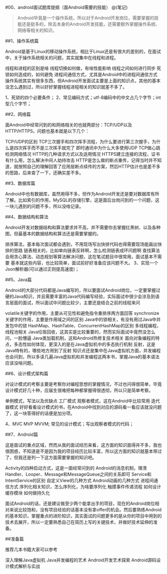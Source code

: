 #00、android面试题库提纲（面Android需要的技能）
@(笔记)

>Android毕竟是一个操作系统，所以对于Android开发岗位，需要掌握的技能还是挺多的，除去本身的Android开发技能，还需要额外掌握操作系统、网络等相关的知识。

##1、操作系统篇

Android是基于Linux的移动操作系统，相比于Linux还是有很大的差别的，在面试中，关于操作系统相关的问题，其实就集中在线程和进程。

线程和进程的区别是啥
线程切换如何做，有啥性能影响
线程之间如何进行同步
死锁如何造成的，如何避免
进程间通信方式，尤其是Android中的进程间通信方式
操作系统其实有很多东西，但Android开发面试主要是上面的知识点，其他的基本没怎么遇到过，所以好好掌握线程进程相关的知识就差不多了。

1、死锁的四个必要条件；
2、常见编码方式；utf-8编码中的中文占几个字节；int型几个字节；


##2、网络篇

面Android中经常问到的和网络相关的也就两部分：TCP/UDP以及HTTP/HTTPS，问题也基本就是以下几个：

TCP/UDP的区别
TCP三次握手和四次挥手流程，为什么要进行第三次握手，为什么是四次挥手而不是三次挥手就完了
即时通讯中为什么大多使用UDP
TCP做心跳检测网络情况
HTTP的几种请求方式以及适用情况
HTTPS建立连接的流程，证书有什么用，怎么解决中间人劫持攻击
HTTP是怎么做的断点重传，记得当时并不知道，就按照自己的理解回答了应用层断点续传的方案，然后HTTP估计也是差不多的思路，后来查了一下，还确实差不多。

##3、数据库篇

Android中也有数据库，虽然用得不多，但作为Android开发还是要对数据库有所了解。比如索引的作用，MySQL的存储引擎，这是面后台岗问到的一个问题，这一块儿遇到的问题不多，所以没啥记录。

##4、数据结构和算法

Android开发对数据结构和算法要求并不高，并不需要你去掌握红黑树、以及各种图，但最基本的数据结构和算法还是需要掌握的。

排序算法，基本每次面试都会遇到，不用现场写出快排代码也得需要现场能画出快排的思路
链表相关的，比如单向链表反转啊，怎么检测链表成环问题啊
查找算法
会用贪心算法、动态规划等算法解决问题，这在笔试题目中很常用，面试基本不需要
基本就这些内容，也比较简单，面试前好好准备应该问题不大。
3、实现一个Json解析器(可以通过正则提高速度)；


##5、Java篇

Android的大部分代码都是Java编写的，所以要面试Android岗位，一定要掌握过硬的Java知识，并且需要丰富的Java代码编写经验，实际面试中很少会涉及到语言层面的面试，所以面试中问题比较少，主要还是结合之前的线程来问

volatile关键字的作用，主要从可见性和避免指令重排序两方面回答
synchronize关键字的作用，主要是作用域之间的区别
Java中的锁相关，有没有用过Java中并发包中的锁
HashMap、HashTable、ConcurrentHashMap的区别
多线程编程，线程池相关
Java垃圾回收，这其实是比较重要的，然而实际面试中竟然没怎么问，一脸懵逼
Java类加载机制，这和Android热修复技术相关
面向对象编程的特点，多态性如何体现，更深入的是在Java虚拟机中的多态执行机制
反射，这是Java特有的，哪些地方用到了反射
知识点还是集中在Java虚拟机方面，并发编程也会问到，所以多读几遍Java虚拟机和并发编程这两本书，掌握Java的基本语法应该没啥问题。

##6、设计模式架构篇

对设计模式的考察主要是考察你对编程思想的掌握情况，不过也问得很简单，毕竟设计模式好几十种，应届生很难把每种都掌握得很透彻，所以只是简单考察。

单例模式，写法以及优缺点
工厂模式
观察者模式，这在Android中比较常用
迭代器模式
好好看看设计模式的书，在Android中找到对应的源码看一看应该就没问题了，这一块答得好的话便是加分项。

4、MVC MVP MVVM; 常见的设计模式；写出观察者模式的代码；

##7、Android篇

这是面试的重点区域，然而从我的面试经历来看，这方面的知识面得并不多，我也很困惑，不知道是不是因为我的项目经历比较丰富，所以这方面的知识就基本带过了，但我还是列一下这方面需要掌握的知识吧。

Activity的四种启动方式，这是一面经常问到的
Android的消息机制，理清Handler、Looper、Message和MessageQueue之间的关系即可
Service和IntentService的区别
自定义View的几种方式
Android动画的几种方式
进程间通信方式
序列化相关知识，怎么序列化，为啥要序列化
触摸事件传递流程
如何设计缓存模块
如何做持久化

面试Android的话，还是建议做至少两个能拿出手的项目，现在的Android岗位相对来说比较饱和，没有项目经验的话基本没有拿offer的机会。然后要熟练Android的基本知识，掌握重点的进阶知识，其实面试的问题更多的是从你的项目中用到的技术去展开，所以一定要熟悉自己在简历上写的关键技术，并做好技术延伸的准备。


##准备篇

推荐几本书籍大家可以参考

深入理解Java虚拟机
Java并发编程的艺术
Android开发艺术探索
Android源码设计模式解析与实战


	